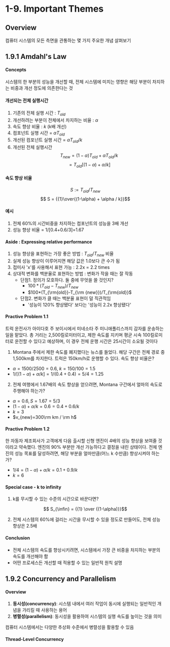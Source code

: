 # 1-9. Important Themes

## Overview

컴퓨터 시스템의 모든 측면을 관통하는 몇 가지 주요한 개념 살펴보기

## 1.9.1 Amdahl's Law

#### Concepts
시스템의 한 부분의 성능을 개선할 때, 전체 시스템에 미치는 영향은 해당 부분이 차지하는 비중과 개선 정도에 의존한다는 것

#### 개선되는 전체 실행시간
1. 기존의 전체 실행 시간 : $T_{old}$
2. 개선하려는 부분이 전체에서 차지하는 비율 : $\alpha$
3. 속도 향상 비율 : $k$ (k배 개선)
4. 컴포넌트 실행 시간 = $\alpha T_{old}$
5. 개선된 컴포넌트 실행 시간 = $\alpha T_{old} / k$
6. 개선된 전체 실행시간
    $$ T_{new} = (1-\alpha)T_{old} + \alpha T_{old} / k$$
    $$ = T_{old}[(1-\alpha) + \alpha /k]$$
#### 속도 향상 비율
   $$S:=T_{old}/T_{new}$$
   $$ S = {{1}\over{(1-\alpha) + \alpha / k}}$$

#### 예시
1. 전체 60%의 시간비중을 차지하는 컴포넌트의 성능을 3배 개선
2. 성능 향상 비율 = 1/[0.4+0.6/3]=1.67

#### Aside : Expressing relative performance
1. 성능 향상을 표현하는 가장 좋은 방법 : $T_{old}/T_{new}$ 비율
2. 실제 성능 향상이 이루어지면 해당 값은 1.0보다 큰 수가 됨
3. 접미사 'x'를 사용해서 표현 가능 : 2.2x = 2.2 times
4. 상대적 변화를 백분율로 표현하는 방법 : 변화가 작을 때는 잘 작동
   - 단점1. 정의가 모호하다. 둘 중에 무엇을 쓸 것인지?
     - $100*(T_{old}-T_{new})/T_{new}$
     - $100*(T_{\rm{old}}-T_{\rm {new}})/T_{\rm{old}}$
   - 단점2. 변화가 클 때는 백분율 표현이 덜 직관적임
     - '성능이 120% 향상됐다' 보다는 '성능이 2.2x 향상됐다'

#### Practive Problem 1.1

트럭 운전사가 아이다호 주 보이시에서 미네소타 주 미니애폴리스까지 감자를 운송하는 일을 맡았다.
총 거리는 2,500킬로미터이고, 제한 속도를 지키며 평균 시속 100킬로미터로 운전할 수 있다고 예상하며, 이 경우 전체 운행 시간은 25시간이 소요될 것이다

1. Montana 주에서 제한 속도를 폐지했다는 뉴스를 들었다. 해당 구간은 전체 경로 중 1,500km를 차지한다. 트럭은 150km/h로 운행할 수 있다. 속도 향상 비율은?
- $\alpha=1500/2500=0.6$, $k=150/100=1.5$
- $1/[(1-\alpha)+\alpha/k]=1/(0.4+0.4)=5/4=1.25$

2. 전체 여행에서 1.67배의 속도 향상을 얻으려면, Montana 구간에서 얼마의 속도로 주행해야 하는가?
- $\alpha=0.6, S=1.67=5/3$
- $(1-\alpha) + \alpha/k=0.6=0.4+0.6/k$
- $k = 3$
- $v_{new}=300\rm km / \rm h$
 
#### Practive Problem 1.2

한 자동자 제조회사가 고객에게 다음 출시할 신형 엔진이 4배의 성능 향상을 보여줄 것이라고 약속했다.
엔진의 90% 부분만 개선 가능하다고 결정을 내린 상태이다.
전체 엔진의 성능 목표를 달성하려면, 해당 부분을 얼마만큼(어느 k 수만큼) 향상시켜야 하는가?

- $1/4 = (1-\alpha) + {\alpha}/k = 0.1+0.9/k$
- $k = 6$

#### Special case - k to infinity

1. k를 무시할 수 있는 수준의 시간으로 바꾼다면?

$$ S_{\infin} = {{1} \over {(1-\alpha)}}$$

2. 전체 시스템의 60%에 걸리는 시간을 무시할 수 있을 정도로 만들어도, 전체 성능 향상은 2.5배

#### Conclusion
- 전체 시스템의 속도를 향상시키려면, 시스템에서 가장 큰 비중을 차지하는 부분의 속도를 개선해야 함
- 어떤 프로세스든 개선할 때 적용할 수 있는 일반적 원칙 설명

## 1.9.2 Concurrency and Parallelism

#### Overview
1. **동시성(concurrency)**: 시스템 내에서 여러 작업이 동시에 실행되는 일반적인 개념을 가리킬 때 사용하는 용어
2. **병렬성(parallelism)**: 동시성을 활용하여 시스템의 실행 속도를 높이는 것을 의미

컴퓨터 시스템에서는 다양한 추상화 수준에서 병렬성을 활용할 수 있음

#### Thread-Level Concurrency
